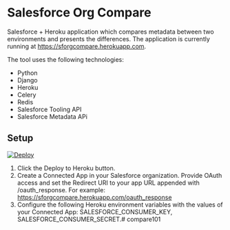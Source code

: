 Salesforce Org Compare
============

Salesforce + Heroku application which compares metadata between two environments and presents the differences. The application is currently running at https://sforgcompare.herokuapp.com.

The tool uses the following technologies:
- Python
- Django
- Heroku
- Celery
- Redis
- Salesforce Tooling API
- Salesforce Metadata APi

## Setup

[![Deploy](https://www.herokucdn.com/deploy/button.svg)](https://heroku.com/deploy?template=https://github.com/benedwards44/sforgcompare)

1. Click the Deploy to Heroku button.
2. Create a Connected App in your Salesforce organization. Provide OAuth access and set the Redirect URI to your app URL appended with /oauth_response. For example: https://sforgcompare.herokuapp.com/oauth_response
3. Configure the following Heroku environment variables with the values of your Connected App: SALESFORCE_CONSUMER_KEY, SALESFORCE_CONSUMER_SECRET.# compare101
